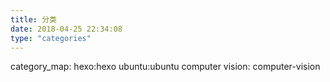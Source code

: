 ```yaml
---
title: 分类
date: 2018-04-25 22:34:08
type: "categories"
---
```

category_map:
        hexo:hexo
        ubuntu:ubuntu
        computer vision: computer-vision